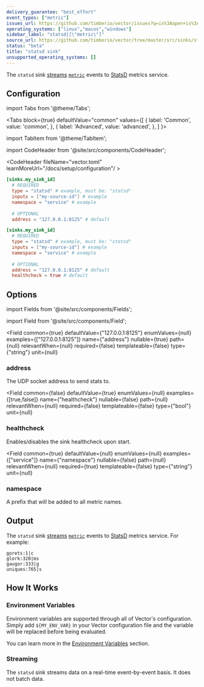 ```yaml
---
delivery_guarantee: "best_effort"
event_types: ["metric"]
issues_url: https://github.com/timberio/vector/issues?q=is%3Aopen+is%3Aissue+label%3A%22sink%3A+statsd%22
operating_systems: ["linux","macos","windows"]
sidebar_label: "statsd|[\"metric\"]"
source_url: https://github.com/timberio/vector/tree/master/src/sinks/statsd.rs
status: "beta"
title: "statsd sink"
unsupported_operating_systems: []
---
```


The `statsd` sink [streams](#streaming) [`metric`][docs.data-model#metric] events to [StatsD][urls.statsd] metrics service.

## Configuration

import Tabs from '@theme/Tabs';

<Tabs
  block={true}
  defaultValue="common"
  values={[
    { label: 'Common', value: 'common', },
    { label: 'Advanced', value: 'advanced', },
  ]
}>

import TabItem from '@theme/TabItem';

<TabItem value="common">

import CodeHeader from '@site/src/components/CodeHeader';

<CodeHeader fileName="vector.toml" learnMoreUrl="/docs/setup/configuration"/ >

```toml
[sinks.my_sink_id]
  # REQUIRED
  type = "statsd" # example, must be: "statsd"
  inputs = ["my-source-id"] # example
  namespace = "service" # example
  
  # OPTIONAL
  address = "127.0.0.1:8125" # default
```

</TabItem>
<TabItem value="advanced">

<CodeHeader fileName="vector.toml" learnMoreUrl="/docs/setup/configuration" />

```toml
[sinks.my_sink_id]
  # REQUIRED
  type = "statsd" # example, must be: "statsd"
  inputs = ["my-source-id"] # example
  namespace = "service" # example
  
  # OPTIONAL
  address = "127.0.0.1:8125" # default
  healthcheck = true # default
```

</TabItem>

</Tabs>

## Options

import Fields from '@site/src/components/Fields';

import Field from '@site/src/components/Field';

<Fields filters={true}>


<Field
  common={true}
  defaultValue={"127.0.0.1:8125"}
  enumValues={null}
  examples={["127.0.0.1:8125"]}
  name={"address"}
  nullable={true}
  path={null}
  relevantWhen={null}
  required={false}
  templateable={false}
  type={"string"}
  unit={null}
  >

### address

The UDP socket address to send stats to.


</Field>


<Field
  common={false}
  defaultValue={true}
  enumValues={null}
  examples={[true,false]}
  name={"healthcheck"}
  nullable={false}
  path={null}
  relevantWhen={null}
  required={false}
  templateable={false}
  type={"bool"}
  unit={null}
  >

### healthcheck

Enables/disables the sink healthcheck upon start.


</Field>


<Field
  common={true}
  defaultValue={null}
  enumValues={null}
  examples={["service"]}
  name={"namespace"}
  nullable={false}
  path={null}
  relevantWhen={null}
  required={true}
  templateable={false}
  type={"string"}
  unit={null}
  >

### namespace

A prefix that will be added to all metric names.


</Field>


</Fields>

## Output

The `statsd` sink [streams](#streaming) [`metric`][docs.data-model#metric] events to [StatsD][urls.statsd] metrics service.
For example:

<TabItem value="generic">

```text
gorets:1|c
glork:320|ms
gaugor:333|g
uniques:765|s
```

</TabItem>

## How It Works

### Environment Variables

Environment variables are supported through all of Vector's configuration.
Simply add `${MY_ENV_VAR}` in your Vector configuration file and the variable
will be replaced before being evaluated.

You can learn more in the [Environment Variables][docs.configuration#environment-variables]
section.

### Streaming

The `statsd` sink streams data on a real-time
event-by-event basis. It does not batch data.


[docs.configuration#environment-variables]: /docs/setup/configuration#environment-variables
[docs.data-model#metric]: /docs/about/data-model#metric
[urls.statsd]: https://github.com/statsd/statsd
